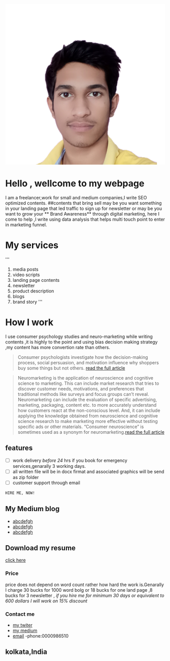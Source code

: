 ![profile picture](https://github.com/Jay151061/jay151061.github.io/blob/main/profile-img1.png)

# Hello , wellcome to my webpage

I am a freelancer,work for small and medium companies,I write SEO optimized contents.
##contents that bring sell
may be you want something in your landing page that led traffic to sign up for newsletter or may be you want to grow your ** Brand Awareness** through digital marketing,
here I come to help ,I write using data analysis that helps multi touch point to enter in marketing funnel.

# My services
'''
1. media posts
2. video scripts
3. landing page contents
4. newsletter
5. product description
6. blogs
7. brand story 
'''


# How I work
I use consumer psychology studies and neuro-marketing while writing contents ,it is highly to the point and using bias decision making strategy ,my content has more convertion rate than others.

>    Consumer psychologists investigate how the decision-making process, social persuasion, and motivation influence why shoppers buy some things but not others.
[read the full article](https://www.verywellmind.com/what-is-consumer-psychology-2794899)

>    Neuromarketing is the application of neuroscience and cognitive science to marketing. This can include market research that tries to discover customer needs, motivations, and preferences that traditional methods like surveys and focus groups can’t reveal.  Neuromarketing can include the evaluation of specific advertising, marketing, packaging, content etc. to more accurately understand how customers react at the non-conscious level. And, it can include applying the knowledge obtained from neuroscience and cognitive science research to make marketing more effective without testing specific ads or other materials.
 “Consumer neuroscience” is sometimes used as a synonym for neuromarketing.[read the full article](https://www.neurosciencemarketing.com/blog/articles/what-is-neuromarketing.html)
 

 
## features
- [ ] work delivery *before 24* hrs if you book for emergency services,genarally 3 working days.
- [ ] all written file will be in docx firmat and associated graphics will be send as zip folder
- [ ] customer support through email

```markdown
HIRE ME, NOW!
```
## My Medium blog
- [abcdefgh](xyz.xyz)
- [abcdefgh](xyz.xyz)
- [abcdefgh](xyz.xyz)
## Download my resume
[click here](https://google.com)

### Price
price does not depend on word count rather how hard the work is.Genarally I charge 30 bucks for 1000 word bolg or 18 bucks for one land page ,8 bucks for 3 newsletter ,
*_if you hire me for minimum 30 days or equivalent to 600 dollars I will work on 15% discount_*
### Contact me
- [my twiter](https://mobile.twitter.com/anueya1)
- [my medium](medium.com)
- [email](google.com)
-phone:0000986510

## kolkata,India